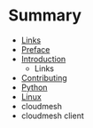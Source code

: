 # Summary

* [Links](links.md)
* [Preface](preface.md)
* [Introduction](README.md)
   * Links
* [Contributing](contributing.md)
* [Python](python.md)
* [Linux](linux.md)
* cloudmesh
* cloudmesh client

